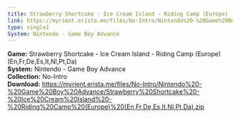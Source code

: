 ```yaml
---
title: Strawberry Shortcake - Ice Cream Island - Riding Camp (Europe) (En,Fr,De,Es,It,Nl,Pt,Da)
link: https://myrient.erista.me/files/No-Intro/Nintendo%20-%20Game%20Boy%20Advance/Strawberry%20Shortcake%20-%20Ice%20Cream%20Island%20-%20Riding%20Camp%20(Europe)%20(En,Fr,De,Es,It,Nl,Pt,Da).zip
type: single1
System: Nintendo - Game Boy Advance
---
```

<b>Game:</b> Strawberry Shortcake - Ice Cream Island - Riding Camp (Europe) (En,Fr,De,Es,It,Nl,Pt,Da)<br>
<b>System:</b> Nintendo - Game Boy Advance<br>
<b>Collection:</b> No-Intro<br>
<b>Download:</b> https://myrient.erista.me/files/No-Intro/Nintendo%20-%20Game%20Boy%20Advance/Strawberry%20Shortcake%20-%20Ice%20Cream%20Island%20-%20Riding%20Camp%20(Europe)%20(En,Fr,De,Es,It,Nl,Pt,Da).zip